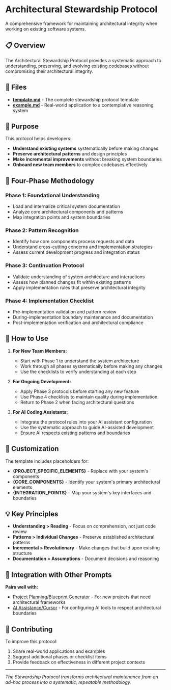 # Architectural Stewardship Protocol

A comprehensive framework for maintaining architectural integrity when working on existing software systems.

## 📋 **Overview**

The Architectural Stewardship Protocol provides a systematic approach to understanding, preserving, and evolving existing codebases without compromising their architectural integrity.

## 📁 **Files**

- **[template.md](template.md)** - The complete stewardship protocol template
- **[example.md](example.md)** - Real-world application to a contemplative reasoning system

## 🎯 **Purpose**

This protocol helps developers:
- **Understand existing systems** systematically before making changes
- **Preserve architectural patterns** and design principles  
- **Make incremental improvements** without breaking system boundaries
- **Onboard new team members** to complex codebases effectively

## 🔄 **Four-Phase Methodology**

### **Phase 1: Foundational Understanding**
- Load and internalize critical system documentation
- Analyze core architectural components and patterns
- Map integration points and system boundaries

### **Phase 2: Pattern Recognition** 
- Identify how core components process requests and data
- Understand cross-cutting concerns and implementation strategies
- Assess current development progress and integration status

### **Phase 3: Continuation Protocol**
- Validate understanding of system architecture and interactions
- Assess how planned changes fit within existing patterns
- Apply implementation rules that preserve architectural integrity

### **Phase 4: Implementation Checklist**
- Pre-implementation validation and pattern review
- During-implementation boundary maintenance and documentation
- Post-implementation verification and architectural compliance

## 🚀 **How to Use**

1. **For New Team Members:**
   - Start with Phase 1 to understand the system architecture
   - Work through all phases systematically before making any changes
   - Use the checklists to verify understanding at each step

2. **For Ongoing Development:**
   - Apply Phase 3 protocols before starting any new feature
   - Use Phase 4 checklists to maintain quality during implementation
   - Return to Phase 2 when facing architectural questions

3. **For AI Coding Assistants:**
   - Integrate the protocol rules into your AI assistant configuration
   - Use the systematic approach to guide AI-assisted development
   - Ensure AI respects existing patterns and boundaries

## 🎨 **Customization**

The template includes placeholders for:
- **{PROJECT_SPECIFIC_ELEMENTS}** - Replace with your system's components
- **{CORE_COMPONENTS}** - Identify your system's primary architectural elements
- **{INTEGRATION_POINTS}** - Map your system's key interfaces and boundaries

## 💡 **Key Principles**

- **Understanding > Reading** - Focus on comprehension, not just code review
- **Patterns > Individual Changes** - Preserve established architectural patterns
- **Incremental > Revolutionary** - Make changes that build upon existing structure
- **Documentation > Assumptions** - Document decisions and reasoning

## 🔗 **Integration with Other Prompts**

**Pairs well with:**
- [Project Planning/Blueprint Generator](../../project_planning/blueprint_generator/) - For new projects that need architectural frameworks
- [AI Assistance/Cursor](../../../ai_assistance/cursor/) - For configuring AI tools to respect architectural boundaries

## 🤝 **Contributing**

To improve this protocol:
1. Share real-world applications and examples
2. Suggest additional phases or checklist items
3. Provide feedback on effectiveness in different project contexts

---

*The Stewardship Protocol transforms architectural maintenance from an ad-hoc process into a systematic, repeatable methodology.* 